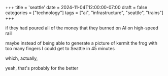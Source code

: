 +++
title = 'seattle'
date = 2024-11-04T12:00:00-07:00
draft = false
categories = ["technology"]
tags = ["ai", "infrastructure", "seattle", "trains"]
+++

if they had poured all of the money that they burned on AI on high-speed rail

maybe instead of being able to generate a picture of kermit the frog with too many fingers I could get to Seattle in 45 minutes

which, actually,

yeah, that's probably for the better
